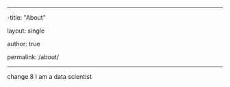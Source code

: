 ___

-title: "About"

layout: single

author: true

permalink: /about/

___

change 8
I am a data scientist